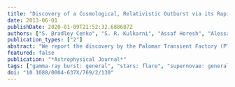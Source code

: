 ```yaml
---
title: "Discovery of a Cosmological, Relativistic Outburst via its Rapidly Fading Optical Emission"
date: 2013-06-01
publishDate: 2020-01-09T21:52:32.688687Z
authors: ["S. Bradley Cenko", "S. R. Kulkarni", "Assaf Horesh", "Alessandra Corsi", "Derek B. Fox", "John Carpenter", "Dale A. Frail", "Peter E. Nugent", "Daniel A. Perley", "D. Gruber", "Avishay Gal-Yam", "Paul J. Groot", "G. Hallinan", "Eran O. Ofek", "Arne Rau", "Chelsea L. MacLeod", "Adam A. Miller", "Joshua S. Bloom", "Alexei V. Filippenko", "Mansi M. Kasliwal", "Nicholas M. Law", "Adam N. Morgan", "David Polishook", "Dovi Poznanski", "Robert M. Quimby", "Branimir Sesar", "Ken J. Shen", "Jeffrey M. Silverman", "Assaf Sternberg"]
publication_types: ["2"]
abstract: "We report the discovery by the Palomar Transient Factory (PTF) of the transient source PTF11agg, which is distinguished by three primary characteristics: (1) bright (R $_peak$ = 18.3 mag), rapidly fading (ΔR = 4 mag in Δt = 2 days) optical transient emission; (2) a faint (R = 26.2 ± 0.2 mag), blue (g' - R = 0.17 ± 0.29 mag) quiescent optical counterpart; and (3) an associated year-long, scintillating radio transient. We argue that these observed properties are inconsistent with any known class of Galactic transients (flare stars, X-ray binaries, dwarf novae), and instead suggest a cosmological origin. The detection of incoherent radio emission at such distances implies a large emitting region, from which we infer the presence of relativistic ejecta. The observed properties are all consistent with the population of long-duration gamma-ray bursts (GRBs), marking the first time such an outburst has been discovered in the distant universe independent of a high-energy trigger. We searched for possible high-energy counterparts to PTF11agg, but found no evidence for associated prompt emission. We therefore consider three possible scenarios to account for a GRB-like afterglow without a high-energy counterpart: an ``untriggered'' GRB (lack of satellite coverage), an ``orphan'' afterglow (viewing-angle effects), and a ``dirty fireball'' (suppressed high-energy emission). The observed optical and radio light curves appear inconsistent with even the most basic predictions for off-axis afterglow models. The simplest explanation, then, is that PTF11agg is a normal, on-axis long- duration GRB for which the associated high-energy emission was simply missed. However, we have calculated the likelihood of such a serendipitous discovery by PTF and find that it is quite small (≈2.6%). While not definitive, we nonetheless speculate that PTF11agg may represent a new, more common (&gt;4 times the on-axis GRB rate at 90% confidence) class of relativistic outbursts lacking associated high-energy emission. If so, such sources will be uncovered in large numbers by future wide-field optical and radio transient surveys."
featured: false
publication: "*Astrophysical Journal*"
tags: ["gamma-ray burst: general", "stars: flare", "supernovae: general", "Astrophysics - Cosmology and Nongalactic Astrophysics", "Astrophysics - High Energy Astrophysical Phenomena"]
doi: "10.1088/0004-637X/769/2/130"
---
```



